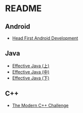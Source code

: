 # README

## Android

- [Head First Android Development](/Head%20First%20Android%20Development.md)

## Java

- [Effective Java (上)](/Effective%20Java%20(上).md)
- [Effective Java (中)](/Effective%20Java%20(中).md)
- [Effective Java (下)](/Effective%20Java%20(下).md)

## C++

- [The Modern C++ Challenge](/The%20Modern%20C%2B%2B%20Challenge.md)
